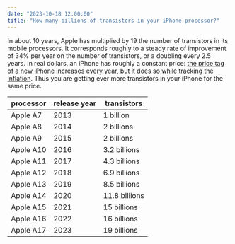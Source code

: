 ```yaml
---
date: "2023-10-18 12:00:00"
title: "How many billions of transistors in your iPhone processor?"
---
```




In about 10 years, Apple has multiplied by 19 the number of transistors in its mobile processors. It corresponds roughly to a steady rate of improvement of 34% per year on the number of transistors, or a doubling every 2.5 years. In real dollars, an iPhone has roughly a constant price: [the price tag of a new iPhone increases every year, but it does so while tracking the inflation](https://www.androidauthority.com/iphone-price-history-3221497/). Thus you are getting ever more transistors in your iPhone for the same price.

processor                |release year             |transistors              |
-------------------------|-------------------------|-------------------------|
Apple A7                 |2013                     |1 billion                |
Apple A8                 |2014                     |2 billions               |
Apple A9                 |2015                     |2 billions               |
Apple A10                |2016                     |3.2 billions             |
Apple A11                |2017                     |4.3 billions             |
Apple A12                |2018                     |6.9 billions             |
Apple A13                |2019                     |8.5 billions             |
Apple A14                |2020                     |11.8 billions            |
Apple A15                |2021                     |15 billions              |
Apple A16                |2022                     |16 billions              |
Apple A17                |2023                     |19 billions              |


